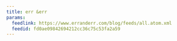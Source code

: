 ```yaml
---
title: err &err
params:
  feedlink: https://www.erranderr.com/blog/feeds/all.atom.xml
  feedid: fd0ae09842694212cc36c75c53fa2a59
---
```

